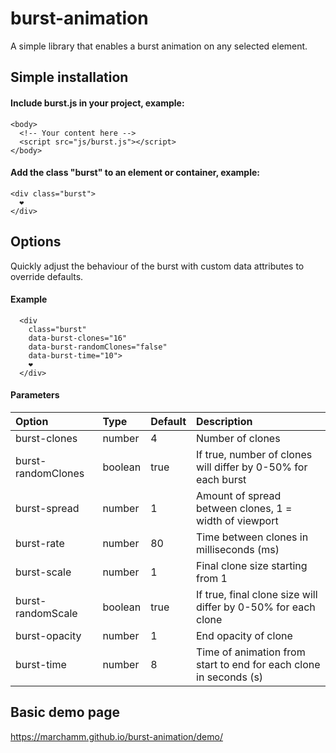 # burst-animation
A simple library that enables a burst animation on any selected element.

## Simple installation

#### Include burst.js in your project, example:
```
<body>
  <!-- Your content here -->
  <script src="js/burst.js"></script>
</body>
```

#### Add the class "burst" to an element or container, example:
```
<div class="burst">
  ❤️
</div>
```

## Options
Quickly adjust the behaviour of the burst with custom data attributes to override defaults.

#### Example
```
  <div 
    class="burst" 
    data-burst-clones="16"
    data-burst-randomClones="false"
    data-burst-time="10">
    ❤️
  </div>
```

#### Parameters

| Option                       | Type           |  Default   | Description    |
| :--------------------------- |:---------------| :--------- | :------------- |
| burst-clones                 | number         | 4          | Number of clones 
| burst-randomClones           | boolean        | true       | If true, number of clones will differ by 0-50% for each burst
| burst-spread                 | number         | 1          | Amount of spread between clones, 1 = width of viewport
| burst-rate                   | number         | 80         | Time between clones in milliseconds (ms)
| burst-scale                  | number         | 1          | Final clone size starting from 1
| burst-randomScale            | boolean        | true       | If true, final clone size will differ by 0-50% for each clone
| burst-opacity                | number         | 1          | End opacity of clone
| burst-time                   | number         | 8          | Time of animation from start to end for each clone in seconds (s)


## Basic demo page

https://marchamm.github.io/burst-animation/demo/
